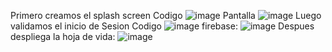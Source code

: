 Primero creamos el splash screen
Codigo
![image](https://github.com/AlejandroChango/Prueba1moviles/assets/23177104/6a295b0a-98a1-47f0-b801-5a215f66454b)
Pantalla
![image](https://github.com/AlejandroChango/Prueba1moviles/assets/23177104/36bbfaeb-1ba2-426c-9843-f214a480781f)
Luego validamos el inicio de Sesion
Codigo
![image](https://github.com/AlejandroChango/Prueba1moviles/assets/23177104/143d00f3-84af-4b59-bf33-a625317d7aa0)
firebase:
![image](https://github.com/AlejandroChango/Prueba1moviles/assets/23177104/f1d63dab-8561-4a39-a1c1-0a54acfc292c)
Despues despliega la hoja de vida:
![image](https://github.com/AlejandroChango/Prueba1moviles/assets/23177104/287a729c-bf10-403a-b8b3-b1841c2a3b6a)
